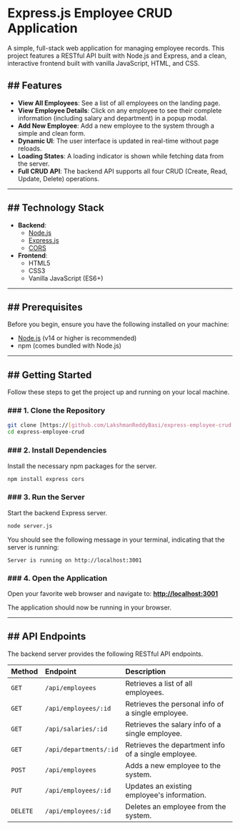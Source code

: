 # Express.js Employee CRUD Application

A simple, full-stack web application for managing employee records. This project features a RESTful API built with Node.js and Express, and a clean, interactive frontend built with vanilla JavaScript, HTML, and CSS.


## ## Features

* **View All Employees**: See a list of all employees on the landing page.
* **View Employee Details**: Click on any employee to see their complete information (including salary and department) in a popup modal.
* **Add New Employee**: Add a new employee to the system through a simple and clean form.
* **Dynamic UI**: The user interface is updated in real-time without page reloads.
* **Loading States**: A loading indicator is shown while fetching data from the server.
* **Full CRUD API**: The backend API supports all four CRUD (Create, Read, Update, Delete) operations.

---

## ## Technology Stack

* **Backend**:
    * [Node.js](https://nodejs.org/)
    * [Express.js](https://expressjs.com/)
    * [CORS](https://expressjs.com/en/resources/middleware/cors.html)
* **Frontend**:
    * HTML5
    * CSS3
    * Vanilla JavaScript (ES6+)

---

## ## Prerequisites

Before you begin, ensure you have the following installed on your machine:
* [Node.js](https://nodejs.org/en/download/) (v14 or higher is recommended)
* npm (comes bundled with Node.js)

---

## ## Getting Started

Follow these steps to get the project up and running on your local machine.

### ### 1. Clone the Repository

```bash
git clone [https://[github.com/LakshmanReddyBasi/express-employee-crud.git](https://github.com/LakshmanReddyBasi/express-employee-crud.git)
cd express-employee-crud
```

### ### 2. Install Dependencies

Install the necessary npm packages for the server.

```bash
npm install express cors
```

### ### 3. Run the Server

Start the backend Express server.

```bash
node server.js
```

You should see the following message in your terminal, indicating that the server is running:
```
Server is running on http://localhost:3001
```

### ### 4. Open the Application

Open your favorite web browser and navigate to:
**[http://localhost:3001](http://localhost:3001)**

The application should now be running in your browser.

---

## ## API Endpoints

The backend server provides the following RESTful API endpoints.

| Method | Endpoint                    | Description                                       |
| :----- | :-------------------------- | :------------------------------------------------ |
| `GET`  | `/api/employees`            | Retrieves a list of all employees.                |
| `GET`  | `/api/employees/:id`        | Retrieves the personal info of a single employee. |
| `GET`  | `/api/salaries/:id`         | Retrieves the salary info of a single employee.   |
| `GET`  | `/api/departments/:id`      | Retrieves the department info of a single employee.|
| `POST` | `/api/employees`            | Adds a new employee to the system.                |
| `PUT`  | `/api/employees/:id`        | Updates an existing employee's information.       |
| `DELETE`| `/api/employees/:id`       | Deletes an employee from the system.              |
